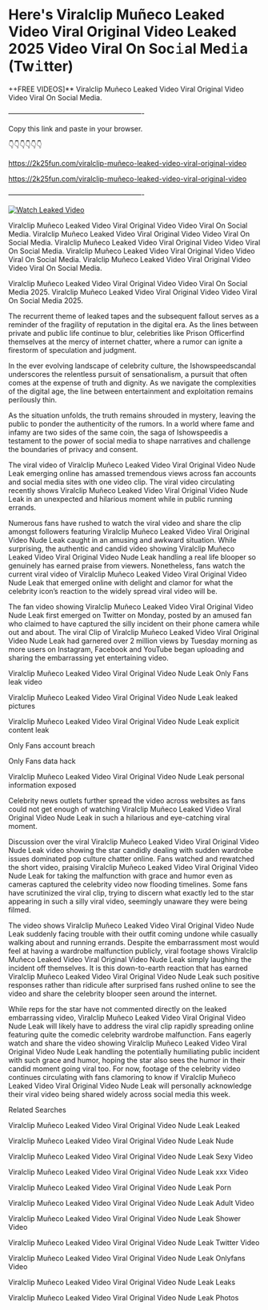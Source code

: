 # Here's Viralclip Muñeco Leaked Video Viral Original Video Leaked 2025 Video Viral On Soc𝚒al Med𝚒a (Tw𝚒tter)

++FREE VIDEOS]** Viralclip Muñeco Leaked Video Viral Original Video Video Viral On Social Media.

———————————————————-

Copy this link and paste in your browser.

👇👇👇👇👇👇

https://2k25fun.com/viralclip-muñeco-leaked-video-viral-original-video

https://2k25fun.com/viralclip-muñeco-leaked-video-viral-original-video

———————————————————-

[![Watch Leaked Video](https://miro.medium.com/v2/resize:fit:828/format:webp/1*cilzJN44JGOrTw9NJCrNHA.gif "Watch Leaked Video")](https://2k25fun.com/viralclip-muñeco-leaked-video-viral-original-video)

Viralclip Muñeco Leaked Video Viral Original Video Video Viral On Social Media. Viralclip Muñeco Leaked Video Viral Original Video Video Viral On Social Media. Viralclip Muñeco Leaked Video Viral Original Video Video Viral On Social Media. Viralclip Muñeco Leaked Video Viral Original Video Video Viral On Social Media. Viralclip Muñeco Leaked Video Viral Original Video Video Viral On Social Media.

Viralclip Muñeco Leaked Video Viral Original Video Video Viral On Social Media 2025. Viralclip Muñeco Leaked Video Viral Original Video Video Viral On Social Media 2025.

The recurrent theme of leaked tapes and the subsequent fallout serves as a reminder of the fragility of reputation in the digital era. As the lines between private and public life continue to blur, celebrities like Prison Officerfind themselves at the mercy of internet chatter, where a rumor can ignite a firestorm of speculation and judgment.

In the ever evolving landscape of celebrity culture, the Ishowspeedscandal underscores the relentless pursuit of sensationalism, a pursuit that often comes at the expense of truth and dignity. As we navigate the complexities of the digital age, the line between entertainment and exploitation remains perilously thin.

As the situation unfolds, the truth remains shrouded in mystery, leaving the public to ponder the authenticity of the rumors. In a world where fame and infamy are two sides of the same coin, the saga of Ishowspeedis a testament to the power of social media to shape narratives and challenge the boundaries of privacy and consent.

The viral video of Viralclip Muñeco Leaked Video Viral Original Video Nude Leak emerging online has amassed tremendous views across fan accounts and social media sites with one video clip. The viral video circulating recently shows Viralclip Muñeco Leaked Video Viral Original Video Nude Leak in an unexpected and hilarious moment while in public running errands.

Numerous fans have rushed to watch the viral video and share the clip amongst followers featuring Viralclip Muñeco Leaked Video Viral Original Video Nude Leak caught in an amusing and awkward situation. While surprising, the authentic and candid video showing Viralclip Muñeco Leaked Video Viral Original Video Nude Leak handling a real life blooper so genuinely has earned praise from viewers. Nonetheless, fans watch the current viral video of Viralclip Muñeco Leaked Video Viral Original Video Nude Leak that emerged online with delight and clamor for what the celebrity icon’s reaction to the widely spread viral video will be.

The fan video showing Viralclip Muñeco Leaked Video Viral Original Video Nude Leak first emerged on Twitter on Monday, posted by an amused fan who claimed to have captured the silly incident on their phone camera while out and about. The viral Clip of Viralclip Muñeco Leaked Video Viral Original Video Nude Leak had garnered over 2 million views by Tuesday morning as more users on Instagram, Facebook and YouTube began uploading and sharing the embarrassing yet entertaining video.

Viralclip Muñeco Leaked Video Viral Original Video Nude Leak Only Fans leak video

Viralclip Muñeco Leaked Video Viral Original Video Nude Leak leaked pictures

Viralclip Muñeco Leaked Video Viral Original Video Nude Leak explicit content leak

Only Fans account breach

Only Fans data hack

Viralclip Muñeco Leaked Video Viral Original Video Nude Leak personal information exposed

Celebrity news outlets further spread the video across websites as fans could not get enough of watching Viralclip Muñeco Leaked Video Viral Original Video Nude Leak in such a hilarious and eye-catching viral moment.

Discussion over the viral Viralclip Muñeco Leaked Video Viral Original Video Nude Leak video showing the star candidly dealing with sudden wardrobe issues dominated pop culture chatter online. Fans watched and rewatched the short video, praising Viralclip Muñeco Leaked Video Viral Original Video Nude Leak for taking the malfunction with grace and humor even as cameras captured the celebrity video now flooding timelines. Some fans have scrutinized the viral clip, trying to discern what exactly led to the star appearing in such a silly viral video, seemingly unaware they were being filmed.

The video shows Viralclip Muñeco Leaked Video Viral Original Video Nude Leak suddenly facing trouble with their outfit coming undone while casually walking about and running errands. Despite the embarrassment most would feel at having a wardrobe malfunction publicly, viral footage shows Viralclip Muñeco Leaked Video Viral Original Video Nude Leak simply laughing the incident off themselves. It is this down-to-earth reaction that has earned Viralclip Muñeco Leaked Video Viral Original Video Nude Leak such positive responses rather than ridicule after surprised fans rushed online to see the video and share the celebrity blooper seen around the internet.

While reps for the star have not commented directly on the leaked embarrassing video, Viralclip Muñeco Leaked Video Viral Original Video Nude Leak will likely have to address the viral clip rapidly spreading online featuring quite the comedic celebrity wardrobe malfunction. Fans eagerly watch and share the video showing Viralclip Muñeco Leaked Video Viral Original Video Nude Leak handling the potentially humiliating public incident with such grace and humor, hoping the star also sees the humor in their candid moment going viral too. For now, footage of the celebrity video continues circulating with fans clamoring to know if Viralclip Muñeco Leaked Video Viral Original Video Nude Leak will personally acknowledge their viral video being shared widely across social media this week.

Related Searches

Viralclip Muñeco Leaked Video Viral Original Video Nude Leak Leaked

Viralclip Muñeco Leaked Video Viral Original Video Nude Leak Nude

Viralclip Muñeco Leaked Video Viral Original Video Nude Leak Sexy Video

Viralclip Muñeco Leaked Video Viral Original Video Nude Leak xxx Video

Viralclip Muñeco Leaked Video Viral Original Video Nude Leak Porn

Viralclip Muñeco Leaked Video Viral Original Video Nude Leak Adult Video

Viralclip Muñeco Leaked Video Viral Original Video Nude Leak Shower Video

Viralclip Muñeco Leaked Video Viral Original Video Nude Leak Twitter Video

Viralclip Muñeco Leaked Video Viral Original Video Nude Leak Onlyfans Video

Viralclip Muñeco Leaked Video Viral Original Video Nude Leak Leaks

Viralclip Muñeco Leaked Video Viral Original Video Nude Leak Photos